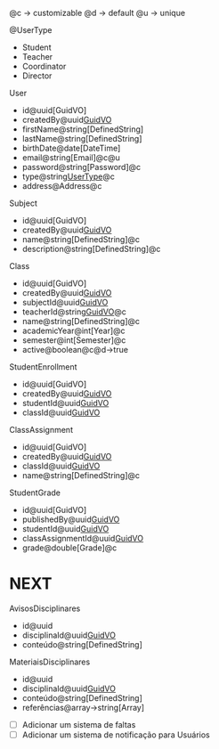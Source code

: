 @c -> customizable
@d -> default
@u -> unique

@UserType
- Student
- Teacher
- Coordinator
- Director

User
- id@uuid[GuidVO]
- createdBy@uuid[GuidVO](User.id[WHERE:type=Director][IF:User.Length=0_THEN:createdBy=this.id])
- firstName@string[DefinedString]
- lastName@string[DefinedString]
- birthDate@date[DateTime]
- email@string[Email]@c@u
- password@string[Password]@c
- type@string[UserType]([IF:User.Length=0_THEN:type=Director])@c
- address@Address@c

Subject
- id@uuid[GuidVO]
- createdBy@uuid[GuidVO](User.id[WHERE:type=Coordinator])
- name@string[DefinedString]@c
- description@string[DefinedString]@c

Class
- id@uuid[GuidVO]
- createdBy@uuid[GuidVO](User.id[WHERE:type=Coordinator])
- subjectId@uuid[GuidVO](Subject.id)
- teacherId@string[GuidVO](User.id[WHERE:type=Teacher])@c
- name@string[DefinedString]@c
- academicYear@int[Year]@c
- semester@int[Semester]@c
- active@boolean@c@d->true

StudentEnrollment
- id@uuid[GuidVO]
- createdBy@uuid[GuidVO](User.id[WHERE:type=Coordinator])
- studentId@uuid[GuidVO](User.id[WHERE:type=Student])
- classId@uuid[GuidVO](Class.id)

ClassAssignment
- id@uuid[GuidVO]
- createdBy@uuid[GuidVO](User.id[WHERE:type=Coordinator])
- classId@uuid[GuidVO](Class.id)
- name@string[DefinedString]@c

StudentGrade
- id@uuid[GuidVO]
- publishedBy@uuid[GuidVO](User.id[WHERE:type=Teacher])
- studentId@uuid[GuidVO](User.id[WHERE:type=Student])
- classAssignmentId@uuid[GuidVO](ClassAssignment.id)
- grade@double[Grade]@c

# NEXT
AvisosDisciplinares
- id@uuid
- disciplinaId@uuid[GuidVO](Disciplina.id)
- conteúdo@string[DefinedString]

MateriaisDisciplinares
- id@uuid
- disciplinaId@uuid[GuidVO](Disciplina.id)
- conteúdo@string[DefinedString]
- referências@array->string[Array<Link>]

- [ ] Adicionar um sistema de faltas
- [ ] Adicionar um sistema de notificação para Usuários